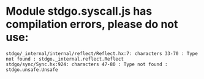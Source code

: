# Module stdgo.syscall.js has compilation errors, please do not use:
```
stdgo/_internal/internal/reflect/Reflect.hx:7: characters 33-70 : Type not found : stdgo._internal.reflect.Reflect
stdgo/sync/Sync.hx:924: characters 47-80 : Type not found : stdgo.unsafe.Unsafe

```

